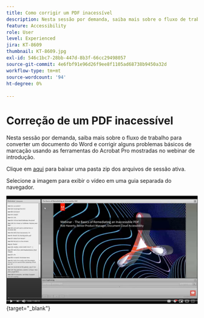 ```yaml
---
title: Como corrigir um PDF inacessível
description: Nesta sessão por demanda, saiba mais sobre o fluxo de trabalho para converter um documento do Word e corrigir alguns problemas básicos de marcação usando as ferramentas do Acrobat Pro mostradas no webinar de introdução
feature: Accessibility
role: User
level: Experienced
jira: KT-8609
thumbnail: KT-8609.jpg
exl-id: 546c1bc7-28bb-447d-8b3f-66cc29498057
source-git-commit: 4e6fbf91e96d26f9ee8f1105ad68738b9450a32d
workflow-type: tm+mt
source-wordcount: '94'
ht-degree: 0%

---
```


# Correção de um PDF inacessível

Nesta sessão por demanda, saiba mais sobre o fluxo de trabalho para converter um documento do Word e corrigir alguns problemas básicos de marcação usando as ferramentas do Acrobat Pro mostradas no webinar de introdução.

Clique em [aqui](../assets/accessibilitysession2.zip) para baixar uma pasta zip dos arquivos de sessão ativa.

Selecione a imagem para exibir o vídeo em uma guia separada do navegador.

[![Vídeo da sessão 2](../assets/Accessibilitysession2_YT.png)](https://youtu.be/eT2IFNszNuk){target="_blank"}
